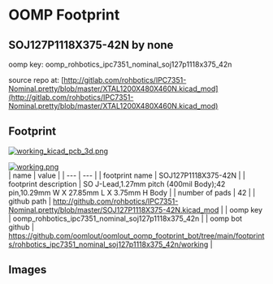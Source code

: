 # OOMP Footprint  
## SOJ127P1118X375-42N  by none  
  
oomp key: oomp_rohbotics_ipc7351_nominal_soj127p1118x375_42n  
  
source repo at: [http://gitlab.com/rohbotics/IPC7351-Nominal.pretty/blob/master/XTAL1200X480X460N.kicad_mod](http://gitlab.com/rohbotics/IPC7351-Nominal.pretty/blob/master/XTAL1200X480X460N.kicad_mod)  
## Footprint  
  
[![working_kicad_pcb_3d.png](working_kicad_pcb_3d_600.png)](working_kicad_pcb_3d.png)  
  
[![working.png](working_600.png)](working.png)  
| name | value | 
| --- | --- | 
| footprint name | SOJ127P1118X375-42N | 
| footprint description | SO J-Lead,1.27mm pitch (400mil Body);42 pin,10.29mm W X 27.85mm L X 3.75mm H Body | 
| number of pads | 42 | 
| github path | http://github.com/rohbotics/IPC7351-Nominal.pretty/blob/master/SOJ127P1118X375-42N.kicad_mod | 
| oomp key | oomp_rohbotics_ipc7351_nominal_soj127p1118x375_42n | 
| oomp bot github | https://github.com/oomlout/oomlout_oomp_footprint_bot/tree/main/footprints/rohbotics_ipc7351_nominal_soj127p1118x375_42n/working | 
## Images  
